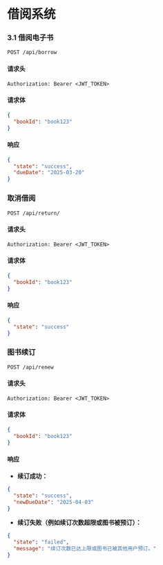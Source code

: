 # 借阅系统

### **3.1 借阅电子书**
```http
POST /api/borrow
```

#### 请求头

```http
Authorization: Bearer <JWT_TOKEN>
```

#### 请求体
```json
{
  "bookId": "book123"
}
```
#### 响应
```json
{
  "state": "success",
  "dueDate": "2025-03-20"
}
```

### 取消借阅
```http
POST /api/return/
```

#### 请求头

```http
Authorization: Bearer <JWT_TOKEN>
```

#### 请求体

```json
{
  "bookId": "book123"
}
```

#### 响应

```json
{
  "state": "success"
}
```
### 图书续订
```http
POST /api/renew
```

#### 请求头

```http
Authorization: Bearer <JWT_TOKEN>
```

#### 请求体
```json
{
  "bookId": "book123"
}
```

#### 响应

- **续订成功：**

```json
{
  "state": "success",
  "newDueDate": "2025-04-03"
}
```

- **续订失败（例如续订次数超限或图书被预订）：**

```json
{
  "state": "failed",
  "message": "续订次数已达上限或图书已被其他用户预订。"
}
